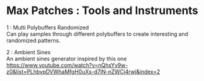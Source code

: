 # Max Patches : Tools and Instruments

1 : Multi Polybuffers Randomized<br>
Can play samples through different polybuffers to create interesting and randomized patterns.

2 : Ambient Sines<br>
An ambient sines generator inspired by this one https://www.youtube.com/watch?v=nQhsYv9w-z0&list=PLhbvpDVWhaMfgH0uXs-d7lN-nZWCj4rwj&index=2

